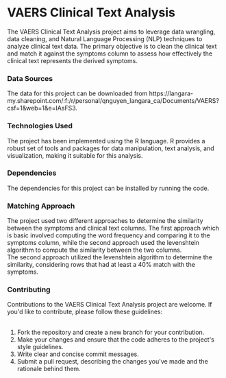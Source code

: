 <h1>VAERS Clinical Text Analysis</h1>
The VAERS Clinical Text Analysis project aims to leverage data wrangling, data cleaning, and Natural Language Processing (NLP) techniques to analyze clinical text data. The primary objective is to clean the clinical text and match it against the symptoms column to assess how effectively the clinical text represents the derived symptoms.

<h3>Data Sources</h3>
The data for this project can be downloaded from https://langara-my.sharepoint.com/:f:/r/personal/qnguyen_langara_ca/Documents/VAERS?csf=1&web=1&e=IAsFS3.

<h3>Technologies Used</h3>
The project has been implemented using the R language. R provides a robust set of tools and packages for data manipulation, text analysis, and visualization, making it suitable for this analysis.

<h3> Dependencies </h3>
The dependencies for this project can be installed by running the code.

<h3> Matching Approach </h3>
The project used two different approaches to determine the similarity between the symptoms and clinical text columns. The first approach which is basic involved computing the word frequency and comparing it to the symptoms column, while the second approach used the levenshtein algorithm to compute the similarity between the two columns.<br>
The second approach utilized the levenshtein algorithm to determine the similarity, considering rows that had at least a 40% match with the symptoms.

<h3>Contributing</h3>
Contributions to the VAERS Clinical Text Analysis project are welcome. If you'd like to contribute, please follow these guidelines:<br><br>

1. Fork the repository and create a new branch for your contribution.<br>
2. Make your changes and ensure that the code adheres to the project's style guidelines.<br>
3. Write clear and concise commit messages.<br>
4. Submit a pull request, describing the changes you've made and the rationale behind them.

